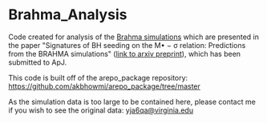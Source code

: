 # Brahma_Analysis
Code created for analysis of the [Brahma simulations](https://academic.oup.com/mnras/article/531/4/4311/7689209?login=true) which are presented in the paper "Signatures of BH seeding on the M• − σ relation: Predictions from the BRAHMA simulations" ([link to arxiv preprint](https://arxiv.org/abs/2506.17476)), which has been submitted to ApJ. 

This code is built off of the arepo_package repository: https://github.com/akbhowmi/arepo_package/tree/master

As the simulation data is too large to be contained here, please contact me if you wish to see the original data: yja6qa@virginia.edu
